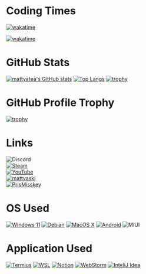 # Coding Times 
[![wakatime](https://wakatime.com/badge/user/f065a219-eddc-4c5d-9668-540dcb9948a0.svg)](https://wakatime.com/@f065a219-eddc-4c5d-9668-540dcb9948a0)

[![wakatime](https://wakatime.com/share/@mattyatea/3beee1ae-f32c-493e-9dfc-d5cc9025325f.svg)](https://wakatime.com/@f065a219-eddc-4c5d-9668-540dcb9948a0)

# GitHub Stats
[![mattyatea's GitHub stats](https://github-readme-stats.vercel.app/api?username=mattyatea)](https://github.com/anuraghazra/github-readme-stats)
[![Top Langs](https://github-readme-stats.vercel.app/api/top-langs/?username=mattyatea&layout=donut)](https://github.com/anuraghazra/github-readme-stats)
[![trophy](https://github-profile-summary-cards.vercel.app/api/cards/profile-details?username=mattyatea)](https://github.com/vn7n24fzkq/github-profile-summary-cards)
# GitHub Profile Trophy
[![trophy](https://github-profile-trophy.vercel.app/?username=mattyatea)](https://github.com/ryo-ma/github-profile-trophy)

# Links
![Discord](https://img.shields.io/badge/mattyatea-4c4c4c?logo=discord&logoColor=ffffff&label=Discord&labelColor=5865F2)<br>
[![Steam](https://img.shields.io/badge/mattyatea-4c4c4c?logo=steam&logoColor=ffffff&label=Steam&labelColor=000000)](https://steamcommunity.com/id/mattyatea/)<br>
[![YouTube](https://img.shields.io/badge/mattyatea-4c4c4c?logo=youtube&label=Youtube&labelColor=%23FF0000)](https://www.youtube.com/@mattyatea)<br>
[![mattyaski](https://img.shields.io/badge/%40mattyatea%40mattyaski.co-4c4c4c?logo=misskey&logoColor=ffffff&label=Misskey&labelColor=A1CA03
)](https://mattyaski.co/@mattyatea)<br>
[![PrisMisskey](https://img.shields.io/badge/%40mattyatea%40PrisMisskey.space-4c4c4c?logo=misskey&logoColor=ffffff&label=Misskey&labelColor=A1CA03
)](https://PrisMisskey.space/@mattyatea)<br>

# OS Used
[![Windows 11](https://img.shields.io/badge/Windows%2011-0078D4?logo=windows11&logoColor=fff)](https://www.microsoft.com/ja-jp/windows/windows-11)
[![Debian](https://img.shields.io/badge/Debian-A81D33?logo=debian)](https://www.debian.org/)
[![MacOS X](https://img.shields.io/badge/MacOS%20X-000000?logo=macos)](https://www.apple.com/jp/os/macos/)
[![Android](https://img.shields.io/badge/Android%2013-3DDC84?logo=android&logoColor=fff)](https://www.android.com/)
![MIUI](https://img.shields.io/badge/MIUI-FF6900?logo=xiaomi&logoColor=fff)

# Application Used
[![Termius](https://img.shields.io/badge/Termius-000000?logo=termius&logoColor=fff)](https://termius.com/)
[![WSL](https://img.shields.io/badge/WSL-000000?logo=linux&logoColor=fff)](https://learn.microsoft.com/ja-jp/windows/wsl/)
[![Notion](https://img.shields.io/badge/Notion-000000?logo=notion&logoColor=fff)](https://www.notion.so/)
[![WebStorm](https://img.shields.io/badge/WebStorm-000000?logo=webstorm&logoColor=fff)](https://www.jetbrains.com/ja-jp/webstorm/)
[![InteliJ Idea](https://img.shields.io/badge/InteliJ%20Idea-000000?logo=intellijidea&logoColor=fff)](https://www.jetbrains.com/ja-jp/idea/)
